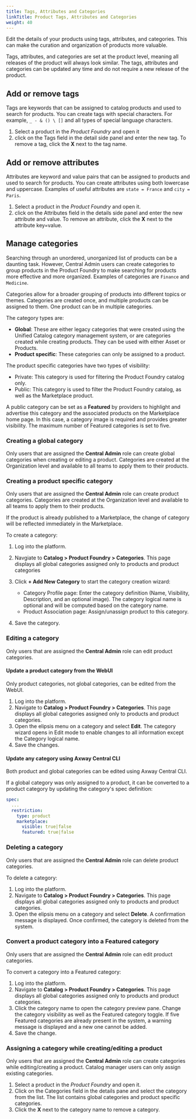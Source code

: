 ```yaml
---
title: Tags, Attributes and Categories
linkTitle: Product Tags, Attributes and Categories
weight: 40
---
```


Edit the details of your products using tags, attributes, and categories. This can make the curation and organization of products more valuable.

Tags, attributes, and categories are set at the product level, meaning all releases of the product will always look similar. The tags, attributes and categories can be updated any time and do not require a new release of the product.

## Add or remove tags

Tags are keywords that can be assigned to catalog products and used to search for products. You can create tags with special characters. For example, `_ - & () \ []` and all types of special language characters.

1. Select a product in the *Product Foundry* and open it
2. click on the Tags field in the detail side panel and enter the new tag. To remove a tag, click the **X** next to the tag name.

## Add or remove attributes

Attributes are keyword and value pairs that can be assigned to products and used to search for products. You can create attributes using both lowercase and uppercase. Examples of useful attributes are `state = France` and `city = Paris`.

1. Select a product in the *Product Foundry* and open it.
2. click on the Attributes field in the details side panel and enter the new attribute and value. To remove an attribute, click the **X** next to the attribute key=value.

## Manage categories

Searching through an unordered, unorganized list of products can be a daunting task. However, Central Admin users can create categories to group products in the Product Foundry to make searching for products more effective and more organized. Examples of categories are `Finance` and `Medicine`.

Categories allow for a broader grouping of products into different topics or themes. Categories are created once, and multiple products can be assigned to them. One product can be in multiple categories.

The category types are:

* **Global**: These are either legacy categories that were created using the Unified Catalog category management system, or are categories created while creating products. They can be used with either Asset or Products.
* **Product specific**:  These categories can only be assigned to a product.

The product specific categories have two types of visibility:

* Private: This category is used for filtering the Product Foundry catalog only.
* Public: This category is used to filter the Product Foundry catalog, as well as the Marketplace product.

A public category can be set as a **Featured** by providers to highlight and advertise this category and the associated products on the Marketplace home page. In this case, a category image is required and provides greater visibility. The maximum number of Featured categories is set to five.

### Creating a global category

Only users that are assigned the **Central Admin** role can create global categories when creating or editing a product. Categories are created at the Organization level and available to all teams to apply them to their products.

### Creating a product specific category

Only users that are assigned the **Central Admin** role can create product categories. Categories are created at the Organization level and available to all teams to apply them to their products.

If the product is already published to a Marketplace, the change of category will be reflected immediately in the Marketplace.

To create a category:

1. Log into the platform.
2. Navgiate to **Catalog > Product Foundry > Categories**. This page displays all global categories assigned only to products and product categories
3. Click **+ Add New Category** to start the category creation wizard:

    * Category Profile page: Enter the category definition (Name, Visibility, Description, and an optional image). The category logical name is optional and will be computed based on the category name.
    * Product Association page: Assign/unassign product to this category.

4. Save the category.

### Editing a category

Only users that are assigned the **Central Admin** role can edit product categories.

#### Update a product category from the WebUI

Only product categories, not global categories, can be edited from the WebUI.

1. Log into the platform.
2. Navigate to **Catalog > Product Foundry > Categories**. This page displays all global categories assigned only to products and product categories.
3. Open the elipsis menu on a category and select **Edit**. The category wizard opens in Edit mode to enable changes to all information except the Category logical name.
4. Save the changes.

#### Update any category using Axway Central CLI

Both product and global categories can be edited using Axway Central CLI.

If a global category was only assigned to a product, it can be converted to a product category by updating the category's spec definition:

```yaml
spec:
  ...
  restriction:
    type: product
    marketplace:
      visible: true|false
      featured: true|false
```

### Deleting a category

Only users that are assigned the **Central Admin** role can delete product categories.

To delete a category:

1. Log into the platform.
2. Navigate to **Catalog > Product Foundry > Categories**. This page displays all global categories assigned only to products and product categories.
3. Open the elipsis menu on a category and select **Delete**. A confirmation message is displayed. Once confirmed, the category is deleted from the system.

### Convert a product category into a Featured category

Only users that are assigned the **Central Admin** role can edit product categories.

To convert a category into a Featured category:

1. Log into the platform.
2. Navigate to **Catalog > Product Foundry > Categories**. This page displays all global categories assigned only to products and product categories.
3. Click the category name to open the category preview pane. Change the category visibility as well as the Featured category toggle. If five Featured categories are already present in the system, a warning message is displayed and a new one cannot be added.
4. Save the change.

### Assigning a category while creating/editing a product

Only users that are assigned the **Central Admin** role can create categories while editing/creating a product.
Catalog manager users can only assign existing categories.

1. Select a product in the *Product Foundry* and open it.
2. Click on the Categories field in the details pane and select the category from the list. The list contains global categories and product specific categories.
3. Click the **X** next to the category name to remove a category.
